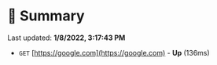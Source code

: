 # 📖 Summary
Last updated: **1/8/2022, 3:17:43 PM**

- `GET` [https://google.com](https://google.com) - **Up** (136ms)
